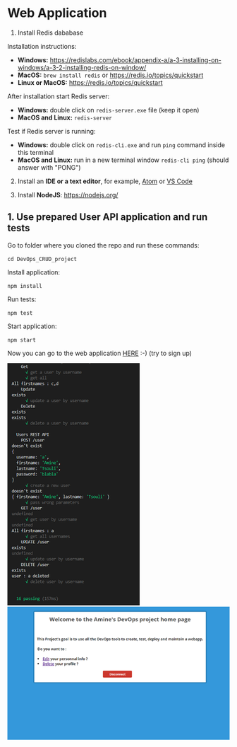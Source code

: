 # Web Application

1. Install Redis dababase

Installation instructions:

- **Windows:** https://redislabs.com/ebook/appendix-a/a-3-installing-on-windows/a-3-2-installing-redis-on-window/
- **MacOS:** `brew install redis` or https://redis.io/topics/quickstart
- **Linux or MacOS:** https://redis.io/topics/quickstart

After installation start Redis server:

- **Windows:** double click on `redis-server.exe` file (keep it open)
- **MacOS and Linux:** `redis-server`

Test if Redis server is running:

- **Windows:** double click on `redis-cli.exe` and run `ping` command inside this terminal
- **MacOS and Linux:** run in a new terminal window `redis-cli ping` (should answer with "PONG")

2. Install an **IDE or a text editor**, for example, [Atom](https://atom.io/) or [VS Code](https://code.visualstudio.com/)

3. Install **NodeJS**: https://nodejs.org/

## 1. Use prepared User API application and run tests

Go to folder where you cloned the repo and run these commands:

```
cd DevOps_CRUD_project
```

Install application:

```
npm install
```

Run tests:

```
npm test
```

Start application:

```
npm start
```


Now you can go to the web application [HERE](http://localhost:3000/) :-) (try to sign up) 



![Alt text](img/Tests.png?raw=true "Tests")
![Alt text](img/Webapp_screen.PNG?raw=true "webapp")